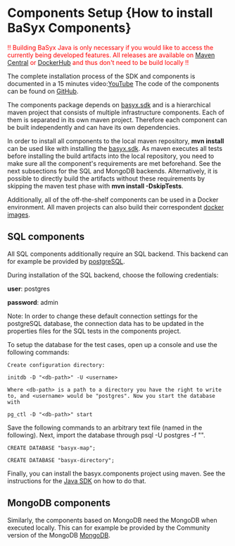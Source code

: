 # Components Setup {How to install BaSyx Components}

<span style="color:red" >!! Building BaSyx Java is only necessary if you would like to access the currently being developed features. All releases are available on [Maven Central](https://central.sonatype.com/search?q=org.eclipse.basyx&smo=true) or [DockerHub](https://hub.docker.com/search?q=eclipsebasyx) and thus don't need to be build locally !!</span>


The complete installation process of the SDK and components is documented in a 15 minutes video:[YouTube](https://www.youtube.com/results?search_query=basyx) The code of the components can be found on [GitHub](https://github.com/eclipse-basyx/basyx-java-components).


The components package depends on [basyx.sdk](java_setup.md) and is a hierarchical maven project that consists of multiple infrastructure components. Each of them is separated in its own maven project. Therefore each component can be built independently and can have its own dependencies.

In order to install all components to the local maven repository, **mvn install** can be used like with installing the [basyx.sdk](java_setup.md). As maven executes all tests before installing the build artifacts into the local repository, you need to make sure all the component's requirements are met beforehand. See the next subsections for the SQL and MongoDB backends. Alternatively, it is possible to directly build the artifacts without these requirements by skipping the maven test phase with **mvn install -DskipTests**.

Additionally, all of the off-the-shelf components can be used in a Docker environment. All maven projects can also build their correspondent [docker images](../user_documentation/basyx_components/docker.md#how-to-build-docker-images).

## SQL components
All SQL components additionally require an SQL backend. This backend can for example be provided by [postgreSQL](https://www.postgresql.org).

During installation of the SQL backend, choose the following credentials:

**user**: postgres

**password**: admin

Note: In order to change these default connection settings for the postgreSQL database, the connection data has to be updated in the properties files for the SQL tests in the components project.

To setup the database for the test cases, open up a console and use the following commands:
```
Create configuration directory:

initdb -D "<db-path>" -U <username>

Where <db-path> is a path to a directory you have the right to write to, and <username> would be "postgres". Now you start the database with

pg_ctl -D "<db-path>" start
```

Save the following commands to an arbitrary text file (named <your-file> in the following). Next, import the database through psql -U postgres -f "<your-file>".
```
CREATE DATABASE "basyx-map";

CREATE DATABASE "basyx-directory";
```

Finally, you can install the basyx.components project using maven. See the instructions for the [Java SDK](java_setup.md) on how to do that.


## MongoDB components
Similarly, the components based on MongoDB need the MongoDB when executed locally. This can for example be provided by the Community version of the MongoDB [MongoDB](https://www.mongodb.com/try/download/community).